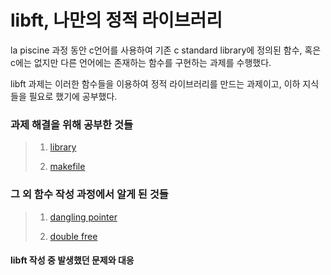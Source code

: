 # libft, 나만의 정적 라이브러리  
la piscine 과정 동안 c언어를 사용하여 기존 c standard library에 정의된 함수, 혹은 c에는 없지만 다른 언어에는 존재하는 함수를 구현하는 과제를 수행했다.  

libft 과제는 이러한 함수들을 이용하여 정적 라이브러리를 만드는 과제이고, 이하 지식들을 필요로 했기에 공부했다.  
  
### 과제 해결을 위해 공부한 것들   
> 1. [library][librarylink]   
>    
> [librarylink]:https://github.com/kshim1208/TIL/blob/main/42Courses/libft/library/README.md   
>   
> 2. [makefile][makefilelink]   
>    
> [makefilelink]:https://github.com/kshim1208/TIL/tree/main/42Courses/libft/makefile/README.md    
>
>    
### 그 외 함수 작성 과정에서 알게 된 것들   
> 1. [dangling pointer][danglingpointerlink]   
>      
>[danglingpointerlink]:https://github.com/kshim1208/TIL/tree/main/42Courses/libft/dangling%20pointer/README.md    
>     
> 2. [double free][doublefreelink]    
>   
>[doublefreelink]:https://github.com/kshim1208/TIL/blob/main/42Courses/libft/double%20free/README.md    
>    
>    
#### libft 작성 중 발생했던 문제와 대응    
